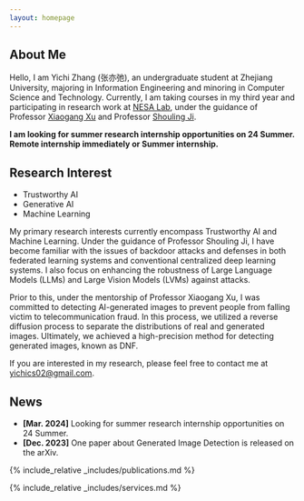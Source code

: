 ```yaml
---
layout: homepage
---
```


## About Me

Hello, I am Yichi Zhang (张亦弛), an undergraduate student at Zhejiang University, majoring in Information Engineering and minoring in Computer Science and Technology. Currently, I am taking courses in my third year and participating in research work at [NESA Lab](https://nesa.zju.edu.cn/), under the guidance of Professor [Xiaogang Xu](https://scholar.google.com/citations?user=R65xDQwAAAAJ&hl=zh-CN&oi=ao) and Professor [Shouling Ji](https://scholar.google.com/citations?user=5HoF_9oAAAAJ&hl=zh-CN&oi=ao).

**I am looking for summer research internship opportunities on 24 Summer. Remote internship immediately or Summer internship.**


## Research Interest

* Trustworthy AI
* Generative AI
* Machine Learning

My primary research interests currently encompass Trustworthy AI and Machine Learning. Under the guidance of Professor Shouling Ji, I have become familiar with the issues of backdoor attacks and defenses in both federated learning systems and conventional centralized deep learning systems. I also focus on enhancing the robustness of Large Language Models (LLMs) and Large Vision Models (LVMs) against attacks. 

Prior to this, under the mentorship of Professor Xiaogang Xu, I was committed to detecting AI-generated images to prevent people from falling victim to telecommunication fraud. In this process, we utilized a reverse diffusion process to separate the distributions of real and generated images. Ultimately, we achieved a high-precision method for detecting generated images, known as DNF.

If you are interested in my research, please feel free to contact me at yichics02@gmail.com.

## News

<!-- 我正在寻找24Summer的暑期研究实习机会，可以立刻开始远程实习或者暑期线下实习 -->
- **[Mar. 2024]** Looking for summer research internship opportunities on 24 Summer.
- **[Dec. 2023]** One paper about Generated Image Detection is released on the arXiv.

{% include_relative _includes/publications.md %}

{% include_relative _includes/services.md %}
